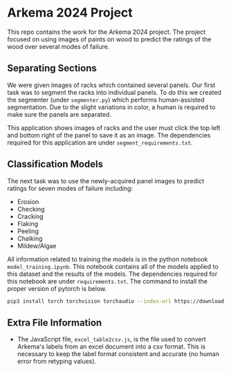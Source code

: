 # Arkema 2024 Project
This repo contains the work for the Arkema 2024 project. The project focused on using images of paints on wood to predict the ratings of the wood over several modes of failure.

## Separating Sections
We were given images of racks which contained several panels. Our first task was to segment the racks into individual panels.
To do this we created the segmenter (under `segmenter.py`) which performs human-assisted segmentation. Due to the slight variations in color, a human is required to make sure the panels are separated.

This application shows images of racks and the user must click the top left and bottom right of the panel to save it as an image. The dependencies required for this application are under `segment_requirements.txt`.

## Classification Models
The next task was to use the newly-acquired panel images to predict ratings for seven modes of failure including:
* Erosion
* Checking
* Cracking
* Flaking
* Peeling
* Chalking
* Mildew/Algae

All information related to training the models is in the python notebook `model_training.ipynb`. This notebook contains all of the models applied to this dataset and the results of the models. The dependencies required for this notebook are under `requirements.txt`.
The command to install the proper version of pytorch is below.
```bash
pip3 install torch torchvision torchaudio --index-url https://download.pytorch.org/whl/cu118
```

## Extra File Information
* The JavaScript file, `excel_table2csv.js`, is the file used to convert Arkema's labels from an excel document into a csv format. This is necessary to keep the label format consistent and accurate (no human error from retyping values). 
